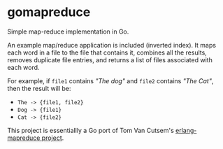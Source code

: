 # gomapreduce
Simple map-reduce implementation in Go.

An example map/reduce application is included (inverted index). It maps each word in a file to the file that contains it, combines all the results, removes duplicate file entries, and returns a list of files associated with each word.

For example, if `file1` contains _"The dog"_ and `file2` contains _"The Cat"_, then the result will be:  
* `The -> {file1, file2}` 
* `Dog -> {file1}`  
* `Cat -> {file2}`  

This project is essentiallly a Go port of Tom Van Cutsem's [erlang-mapreduce project](https://github.com/tvcutsem/erlang-mapreduce).

